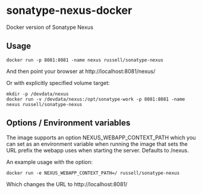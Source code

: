 sonatype-nexus-docker
=====================

Docker version of Sonatype Nexus

Usage
------
```
docker run -p 8081:8081 -name nexus russell/sonatype-nexus
```
And then point your browser at http://localhost:8081/nexus/

Or with explicitly specified volume target:
```
mkdir -p /devdata/nexus
docker run -v /devdata/nexus:/opt/sonatype-work -p 8081:8081 -name nexus russell/sonatype-nexus
```

Options / Environment variables
--------
The image supports an option NEXUS_WEBAPP_CONTEXT_PATH which you can set as an
environment variable when running the image that sets the URL prefix the
webapp uses when starting the server. Defaults to /nexus. 

An example usage with the option:
```
docker run -e NEXUS_WEBAPP_CONTEXT_PATH=/ russell/sonatype-nexus
```
Which changes the URL to http://localhost:8081/
